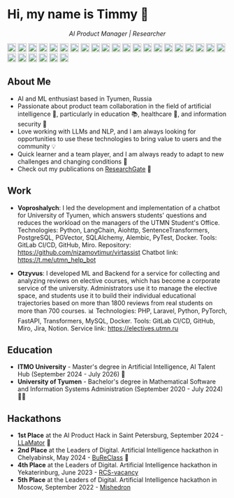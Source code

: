 # Hi, my name is Timmy 👋

<p align="center">
  <em>AI Product Manager | Researcher</em>
</p>

<img height="20" src="https://img.shields.io/badge/-Agile-FF8C00?logo=agile&logoColor=white"> <img height="20" src="https://img.shields.io/badge/-Python-3776AB?logo=python&logoColor=white"> <img height="20" src="https://img.shields.io/badge/-C%23-239120?logo=c%23&logoColor=white"> <img height="20" src="https://img.shields.io/badge/-PHP-777BB4?logo=php&logoColor=white"> <img height="20" src="https://img.shields.io/badge/-SQL-00758F?logo=postgresql&logoColor=white"> <img height="20" src="https://img.shields.io/badge/-Git-F05032?logo=git&logoColor=white"> <img height="20" src="https://img.shields.io/badge/-Docker-2496ED?logo=docker&logoColor=white"> <img height="20" src="https://img.shields.io/badge/-GitLab%20CI%2FCD-292961?logo=gitlab&logoColor=white"> <img height="20" src="https://img.shields.io/badge/-GitHub%20Actions-2088FF?logo=github%20actions&logoColor=white"> <img height="20" src="https://img.shields.io/badge/-NoSQL-58996A?logo=mongodb&logoColor=white"> <img height="20" src="https://img.shields.io/badge/-Redis-DC382D?logo=redis&logoColor=white"> <img height="20" src="https://img.shields.io/badge/-MongoDB-47A248?logo=mongodb&logoColor=white"> <img height="20" src="https://img.shields.io/badge/-PyTorch-EE4C2C?logo=pytorch&logoColor=white"> <img height="20" src="https://img.shields.io/badge/-Transformers-FFA500?logo=huggingface&logoColor=white"> <img height="20" src="https://img.shields.io/badge/-Scikit--learn-F7931E?logo=scikit-learn&logoColor=white"> <img height="20" src="https://img.shields.io/badge/-pandas-150458?logo=pandas&logoColor=white"> <img height="20" src="https://img.shields.io/badge/-Flask-000000?logo=flask&logoColor=white"> <img height="20" src="https://img.shields.io/badge/-Django-092E20?logo=django&logoColor=white"> <img height="20" src="https://img.shields.io/badge/-FastAPI-009688?logo=fastapi&logoColor=white"> <img height="20" src="https://img.shields.io/badge/-Laravel-FF2D20?logo=laravel&logoColor=white"> <img height="20" src="https://img.shields.io/badge/-nginx-009639?logo=nginx&logoColor=white"> <img height="20" src="https://img.shields.io/badge/-Grafana-F46B42?logo=grafana&logoColor=white"> <img height="20" src="https://img.shields.io/badge/-Langchain-000000?logo=github&logoColor=white"> <img height="20" src="https://img.shields.io/badge/-Jira-0052CC?logo=jira&logoColor=white"> <img height="20" src="https://img.shields.io/badge/-Confluence-172B4D?logo=confluence&logoColor=white"> <img height="20" src="https://img.shields.io/badge/-Selenium-43B02A?logo=selenium&logoColor=white"> <img height="20" src="https://img.shields.io/badge/-Pytest-0255D1?logo=pytest&logoColor=white">

## About Me

 - AI and ML enthusiast based in Tyumen, Russia
 - Passionate about product team collaboration in the field of artificial intelligence 🤖, particularly in education 📚, healthcare 💉, and information security 🔐
 - Love working with LLMs and NLP, and I am always looking for opportunities to use these technologies to bring value to users and the community 💡
 - Quick learner and a team player, and I am always ready to adapt to new challenges and changing conditions 💪
 - Check out my publications on [ResearchGate](https://www.researchgate.net/profile/Timur-Nizamov-2) 🌱

## Work

- **Voproshalych**: I led the development and implementation of a chatbot for University of Tyumen, which answers students' questions and reduces the workload on the managers of the UTMN Student's Office.  Technologies: Python, LangChain, Aiohttp, SentenceTransformers, PostgreSQL, PGVector, SQLAlchemy, Alembic, PyTest, Docker. Tools: GitLab CI/CD, GitHub, Miro. Repository: <https://github.com/nizamovtimur/virtassist> Chatbot link: <https://t.me/utmn_help_bot>

- **Otzyvus**: I developed ML and Backend for a service for collecting and analyzing reviews on elective courses, which has become a corporate service of the university. Administrators use it to manage the elective space, and students use it to build their individual educational trajectories based on more than 1800 reviews from real students on more than 700 courses. 📊 Technologies: PHP, Laravel, Python, PyTorch, FastAPI, Transformers, MySQL, Docker. Tools: GitLab CI/CD, GitHub, Miro, Jira, Notion. Service link: <https://electives.utmn.ru>

## Education

- **ITMO University** - Master's degree in Artificial Intelligence, AI Talent Hub (September 2024 - July 2026) 🤖
- **University of Tyumen** - Bachelor's degree in Mathematical Software and Information Systems Administration (September 2020 - July 2024) 👨‍💻

## Hackathons

- **1st Place** at the AI Product Hack in Saint Petersburg, September 2024 - [LLaMator](https://github.com/RomiconEZ/llamator) 🥇
- **2nd Place** at the Leaders of Digital. Artificial Intelligence hackathon in Chelyabinsk, May 2024 - [BuReClass](https://github.com/moad-dev/bureclass) 🥈
- **4th Place** at the Leaders of Digital. Artificial Intelligence hackathon in Yekaterinburg, June 2023 - [RCS-vacancy](https://github.com/moad-dev/rcs-vacancy)
- **5th Place** at the Leaders of Digital. Artificial Intelligence hackathon in Moscow, September 2022 - [Mishedron](https://github.com/nizamovtimur/mishedron)
